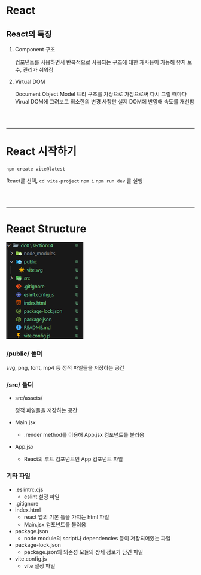 # React

## React의 특징

1. Component 구조

    컴포넌트를 사용하면서 반복적으로 사용되는 구조에 대한 재사용이 가능해 유지 보수, 관리가 쉬워짐

2. Virtual DOM

    Document Object Model 트리 구조를 가상으로 가짐으로써 다시 그릴 때마다 Virual DOM에 그려보고 최소한의 변경 사항만 실제 DOM에 반영해 속도를 개선함

<br><br>

---

# React 시작하기

`npm create vite@latest`

React를 선택, `cd vite-project` `npm i` `npm run dev` 를 실행

<br><br>

---

# React Structure

![alt text](/src/React/01_React_structure//do0/assets/image/image.png)

### /public/ 폴더

svg, png, font, mp4 등 정적 파일들을 저장하는 공간

### /src/ 폴더

- src/assets/

  정적 파일들을 저장하는 공간
- Main.jsx
  - .render method를 이용해 App.jsx 컴포넌트를 불러옴
- App.jsx
  - React의 루트 컴포넌트인 App 컴포넌트 파일

### 기타 파일

- .eslintrc.cjs
  - eslint 설정 파일
- .gitignore
- index.html
  - react 앱의 기본 틀을 가지는 html 파일
  - Main.jsx 컴포넌트를 불러옴
- package.json
  - node module의 script나 dependencies 등이 저장되어있는 파일
- package-lock.json
  - package.json의 의존성 모듈의 상세 정보가 담긴 파일
- vite.config.js
  - vite 설정 파일